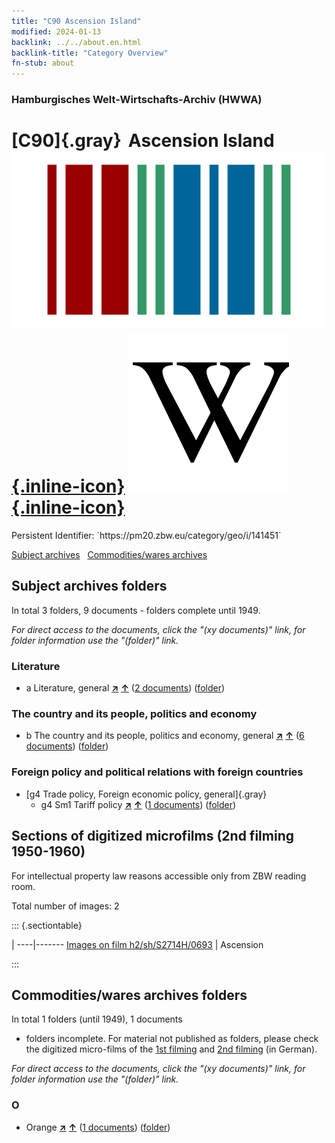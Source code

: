 ```yaml
---
title: "C90 Ascension Island"
modified: 2024-01-13
backlink: ../../about.en.html
backlink-title: "Category Overview"
fn-stub: about
---
```


### Hamburgisches Welt-Wirtschafts-Archiv (HWWA)

# [C90]{.gray}&#8201; Ascension Island &#160; [![Wikidata](/images/Wikidata-logo.svg "Wikidata"){.inline-icon}](http://www.wikidata.org/entity/Q46197) [![Wikipedia](/images/Wikipedia-W.svg "Wikipedia"){.inline-icon}](https://en.wikipedia.org/wiki/Ascension_Island)

<div class="hint">Persistent Identifier: `https://pm20.zbw.eu/category/geo/i/141451`</div>





[Subject archives](#subject-archives-folders) &#160; [Commodities/wares archives](#commoditieswares-archives-folders)




## Subject archives folders










In total 3 folders, 9 documents - folders complete until 1949.

_For direct access to the documents, click the "(xy documents)" link, for folder information use the "(folder)" link._



### Literature

- a Literature, general [**&nearr;**](../../../subject/i/142393/about.en.html "Literature, general (all over the world)") [**&uarr;**](../../../subject/about.en.html#a "Subject category system") (<a href="https://pm20.zbw.eu/iiifview/folder/sh/141451,142393" title="about: Ascension Island : Literature, general" target="_blank">2 documents</a>) ([folder](../../../../folder/sh/1414xx/141451/1423xx/142393/about.en.html))

### The country and its people, politics and economy

- b The country and its people, politics and economy, general [**&nearr;**](../../../subject/i/144196/about.en.html "The country and its people, politics and economy, general (all over the world)") [**&uarr;**](../../../subject/about.en.html#b "Subject category system") (<a href="https://pm20.zbw.eu/iiifview/folder/sh/141451,144196" title="about: Ascension Island : The country and its people, politics and economy, general" target="_blank">6 documents</a>) ([folder](../../../../folder/sh/1414xx/141451/1441xx/144196/about.en.html))

### Foreign policy and political relations with foreign countries

- [g4 Trade policy, Foreign economic policy, general]{.gray}
  - g4 Sm1 Tariff policy [**&nearr;**](../../../subject/i/163419/about.en.html "Tariff policy (all over the world)") [**&uarr;**](../../../subject/about.en.html#g4_Sm1 "Subject category system") (<a href="https://pm20.zbw.eu/iiifview/folder/sh/141451,163419" title="about: Ascension Island : Tariff policy" target="_blank">1 documents</a>) ([folder](../../../../folder/sh/1414xx/141451/1634xx/163419/about.en.html))



<a id="filmsections" />

## Sections of digitized microfilms (2nd filming 1950-1960)

<p>For intellectual property law reasons accessible only from ZBW reading room.</p>



<p>Total number of images: 2</p>




::: {.sectiontable}

 | 
----|-------
<a class="btn" href="https://pm20.zbw.eu/film/h2/sh/S2714H/0693" rel="nofollow">Images on film h2/sh/S2714H/0693</a> | Ascension


:::














## Commodities/wares archives folders











In total 1 folders (until 1949), 1 documents
- folders incomplete.  For material not published as folders, please check the
digitized micro-films of the [1st filming](/film/h1_wa.de.html) and [2nd
filming](/film/h2_wa.de.html) (in German).

_For direct access to the documents, click the "(xy documents)" link, for folder information use the "(folder)" link._



### O

- Orange [**&nearr;**](../../../ware/i/141981/about.en.html "Orange (xXX all over the world)") [**&uarr;**](../../../ware/about.en.html#PLW04-Zs01 "Ware category system") (<a href="https://pm20.zbw.eu/iiifview/folder/wa/141981,141451" title="about: Orange : Ascension Island" target="_blank">1 documents</a>) ([folder](../../../../folder/wa/1419xx/141981/1414xx/141451/about.en.html))




